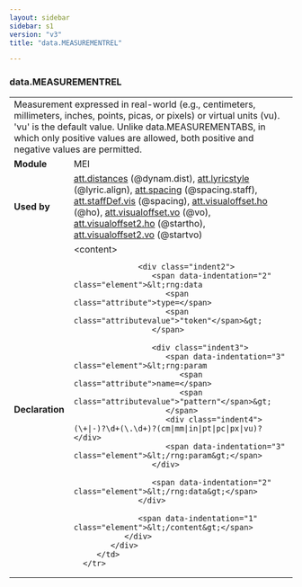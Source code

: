 ```yaml
---
layout: sidebar
sidebar: s1
version: "v3"
title: "data.MEASUREMENTREL"

---
```


<div class="macroSpec">
   <h3 id="data.MEASUREMENTREL">data.MEASUREMENTREL</h3>
   <table class="wovenodd">
      <tr>
         <td colspan="2" class="wovenodd-col2">Measurement expressed in real-world (e.g., centimeters, millimeters, inches, points,
            picas, or pixels) or virtual units (vu). 'vu' is the default value. Unlike
            data.MEASUREMENTABS, in which only positive values are allowed, both positive and
            negative
            values are permitted.
         </td>
      </tr>
      <tr>
         <td class="wovenodd-col1">
            <strong>Module</strong>
         </td>
         <td class="wovenodd-col2">MEI</td>
      </tr>
      <tr>
         <td class="wovenodd-col1">
            <strong>Used by</strong>
         </td>
         <td class="wovenodd-col2">
            <div class="parent">
               <a class="link_odd_classSpec" href="/{{ site.baseurl }}/{{ page.version }}/attribute-classes/att.distances.html">att.distances</a> (@dynam.dist), 
               <a class="link_odd_classSpec" href="/{{ site.baseurl }}/{{ page.version }}/attribute-classes/att.lyricstyle.html">att.lyricstyle</a> (@lyric.align), 
               <a class="link_odd_classSpec" href="/{{ site.baseurl }}/{{ page.version }}/attribute-classes/att.spacing.html">att.spacing</a> (@spacing.staff), 
               <a class="link_odd_classSpec" href="/{{ site.baseurl }}/{{ page.version }}/attribute-classes/att.staffDef.vis.html">att.staffDef.vis</a> (@spacing), 
               <a class="link_odd_classSpec" href="/{{ site.baseurl }}/{{ page.version }}/attribute-classes/att.visualoffset.ho.html">att.visualoffset.ho</a> (@ho), 
               <a class="link_odd_classSpec" href="/{{ site.baseurl }}/{{ page.version }}/attribute-classes/att.visualoffset.vo.html">att.visualoffset.vo</a> (@vo), 
               <a class="link_odd_classSpec" href="/{{ site.baseurl }}/{{ page.version }}/attribute-classes/att.visualoffset2.ho.html">att.visualoffset2.ho</a> (@startho), 
               <a class="link_odd_classSpec" href="/{{ site.baseurl }}/{{ page.version }}/attribute-classes/att.visualoffset2.vo.html">att.visualoffset2.vo</a> (@startvo)
            </div>
         </td>
      </tr>
      <tr>
         <td class="wovenodd-col1">
            <strong>Declaration</strong>
         </td>
         <td class="wovenodd-col2">
            <div xml:space="preserve" class="pre">
               <div class="indent1">
                  <span data-indentation="1" class="element">&lt;content&gt;</span>
                  
                  <div class="indent2">
                     <span data-indentation="2" class="element">&lt;rng:data 
                        <span class="attribute">type=</span>
                        <span class="attributevalue">"token"</span>&gt;
                     </span>
                     
                     <div class="indent3">
                        <span data-indentation="3" class="element">&lt;rng:param 
                           <span class="attribute">name=</span>
                           <span class="attributevalue">"pattern"</span>&gt;
                        </span>
                        <div class="indent4">(\+|-)?\d+(\.\d+)?(cm|mm|in|pt|pc|px|vu)?</div>
                        <span data-indentation="3" class="element">&lt;/rng:param&gt;</span>
                     </div>
                     
                     <span data-indentation="2" class="element">&lt;/rng:data&gt;</span>
                  </div>
                  
                  <span data-indentation="1" class="element">&lt;/content&gt;</span>
               </div>
            </div>
         </td>
      </tr>
   </table>
</div>